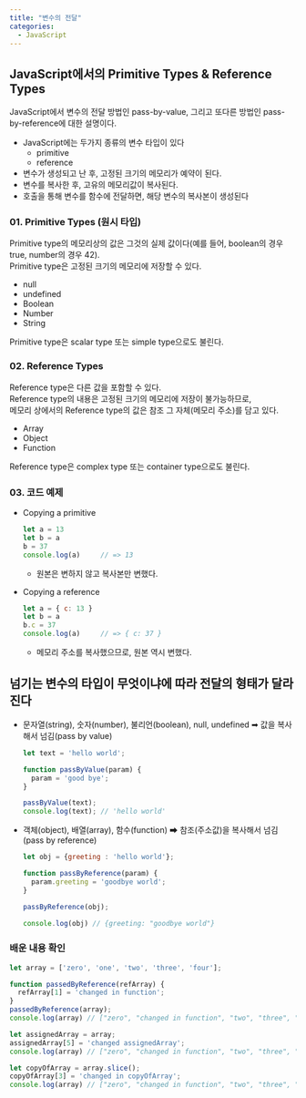 ```yaml
---
title: "변수의 전달"
categories:
  - JavaScript
---
```


## JavaScript에서의 Primitive Types & Reference Types

JavaScript에서 변수의 전달 방법인 pass-by-value, 그리고 또다른 방법인 pass-by-reference에 대한 설명이다.

- JavaScript에는 두가지 종류의 변수 타입이 있다
  * primitive
  * reference
- 변수가 생성되고 난 후, 고정된 크기의 메모리가 예약이 된다.
- 변수를 복사한 후, 고유의 메모리값이 복사된다.
- 호출을 통해 변수를 함수에 전달하면, 해당 변수의 복사본이 생성된다

### 01. Primitive Types (원시 타입)

Primitive type의 메모리상의 값은 그것의 실제 값이다(예를 들어, boolean의 경우 true, number의 경우 42).  
Primitive type은 고정된 크기의 메모리에 저장할 수 있다.

- null
- undefined
- Boolean
- Number
- String

Primitive type은 scalar type 또는 simple type으로도 불린다.

### 02. Reference Types

Reference type은 다른 값을 포함할 수 있다.  
Reference type의 내용은 고정된 크기의 메모리에 저장이 불가능하므로,  
메모리 상에서의 Reference type의 값은 참조 그 자체(메모리 주소)를 담고 있다.

- Array
- Object
- Function

Reference type은 complex type 또는 container type으로도 불린다.  

### 03. 코드 예제

  - Copying a primitive

    ```js
    let a = 13         
    let b = a          
    b = 37             
    console.log(a)     // => 13
    ```
    - 원본은 변하지 않고 복사본만 변했다.

  - Copying a reference
  
    ```js
    let a = { c: 13 }  
    let b = a          
    b.c = 37           
    console.log(a)     // => { c: 37 }
    ```
    - 메모리 주소를 복사했으므로, 원본 역시 변했다.


## 넘기는 변수의 타입이 무엇이냐에 따라 전달의 형태가 달라진다

- 문자열(string), 숫자(number), 불리언(boolean), null, undefined ➡ 값을 복사해서 넘김(pass by value)

  ```js
  let text = 'hello world';
  
  function passByValue(param) {
    param = 'good bye';
  }
  
  passByValue(text);
  console.log(text); // 'hello world'
  ```

- 객체(object), 배열(array), 함수(function) ➡ 참조(주소값)을 복사해서 넘김(pass by reference)

  ```js
  let obj = {greeting : 'hello world'};
  
  function passByReference(param) {
    param.greeting = 'goodbye world';
  }
  
  passByReference(obj);
  
  console.log(obj) // {greeting: "goodbye world"}
  ```

### 배운 내용 확인

```js
let array = ['zero', 'one', 'two', 'three', 'four'];

function passedByReference(refArray) {
  refArray[1] = 'changed in function';
}
passedByReference(array);
console.log(array) // ["zero", "changed in function", "two", "three", "four", "five"]

let assignedArray = array;
assignedArray[5] = 'changed assignedArray';
console.log(array) // ["zero", "changed in function", "two", "three", "four", "changed assignedArray"]

let copyOfArray = array.slice();
copyOfArray[3] = 'changed in copyOfArray';
console.log(array) // ["zero", "changed in function", "two", "three", "four", "changed assignedArray"]
```
